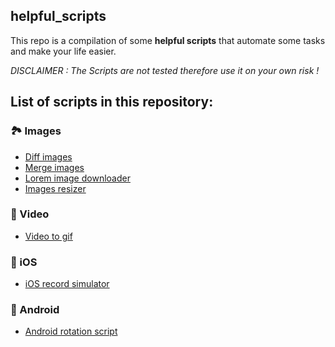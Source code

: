 ## helpful_scripts
This repo is a compilation of some **helpful scripts** that automate some tasks and make your life easier.

*DISCLAIMER : The Scripts are not tested therefore use it on your own risk !*

## List of scripts in this repository:
### 🏞 Images 
* [Diff images](./diff_images)
* [Merge images](./merge_images)
* [Lorem image downloader](./lorem_image_downloader)
* [Images resizer](./images_resizer)

### 🎥 Video
* [Video to gif](./video_to_gif)

### 📱 iOS
* [iOS record simulator](./ios_record_simulator)

### 🎪 Android
* [Android rotation script](./androird_rotator)
